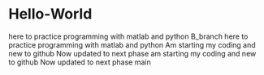 # Hello-World
here to practice programming with matlab and python
B_branch
here to practice programming with matlab and python Am starting my coding and 
new to github Now updated to next phase
am starting my coding and new to github 
Now updated to next phase
main
